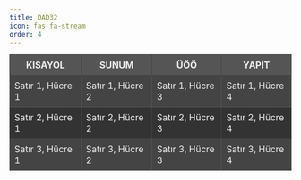 ```yaml
---
title: DAD32
icon: fas fa-stream
order: 4
---
```


<table style="border-collapse: collapse; background-color: #333; color: #eee; margin: 0px auto; table-layout: fixed;">
  <thead>
    <tr style="background-color: #555;">
      <th style="border: 1px solid #444; padding: 8px;">KISAYOL</th>
      <th style="border: 1px solid #444; padding: 8px;">SUNUM</th>
      <th style="border: 1px solid #444; padding: 8px;">ÜÖÖ</th>
      <th style="border: 1px solid #444; padding: 8px;">YAPIT</th>
    </tr>
  </thead>
  <tbody>
    <tr style="background-color: #444;">
      <td style="border: 1px solid #555; padding: 8px;">Satır 1, Hücre 1</td>
      <td style="border: 1px solid #555; padding: 8px;">Satır 1, Hücre 2</td>
      <td style="border: 1px solid #555; padding: 8px;">Satır 1, Hücre 3</td>
      <td style="border: 1px solid #555; padding: 8px;">Satır 1, Hücre 4</td>
    </tr>
    <tr style="background-color: #333;">
      <td style="border: 1px solid #444; padding: 8px;">Satır 2, Hücre 1</td>
      <td style="border: 1px solid #444; padding: 8px;">Satır 2, Hücre 2</td>
      <td style="border: 1px solid #444; padding: 8px;">Satır 2, Hücre 3</td>
      <td style="border: 1px solid #444; padding: 8px;">Satır 2, Hücre 4</td>
    </tr>
    <tr style="background-color: #444;">
      <td style="border: 1px solid #555; padding: 8px;">Satır 3, Hücre 1</td>
      <td style="border: 1px solid #555; padding: 8px;">Satır 3, Hücre 2</td>
      <td style="border: 1px solid #555; padding: 8px;">Satır 3, Hücre 3</td>
      <td style="border: 1px solid #555; padding: 8px;">Satır 3, Hücre 4</td>
    </tr>
  </tbody>
</table>
